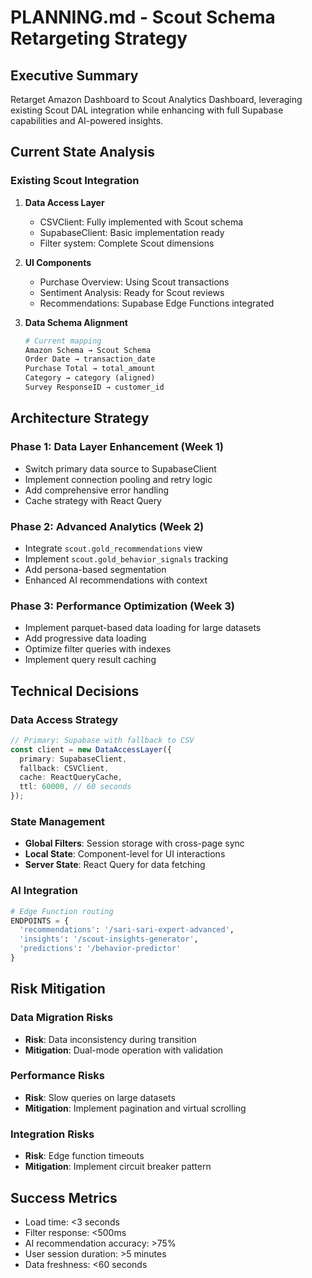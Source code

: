 # PLANNING.md - Scout Schema Retargeting Strategy

## Executive Summary

Retarget Amazon Dashboard to Scout Analytics Dashboard, leveraging existing Scout DAL integration while enhancing with full Supabase capabilities and AI-powered insights.

## Current State Analysis

### Existing Scout Integration

1. **Data Access Layer**
   - CSVClient: Fully implemented with Scout schema
   - SupabaseClient: Basic implementation ready
   - Filter system: Complete Scout dimensions

2. **UI Components**
   - Purchase Overview: Using Scout transactions
   - Sentiment Analysis: Ready for Scout reviews
   - Recommendations: Supabase Edge Functions integrated

3. **Data Schema Alignment**
   ```python
   # Current mapping
   Amazon Schema → Scout Schema
   Order Date → transaction_date
   Purchase Total → total_amount
   Category → category (aligned)
   Survey ResponseID → customer_id
   ```

## Architecture Strategy

### Phase 1: Data Layer Enhancement (Week 1)

- Switch primary data source to SupabaseClient
- Implement connection pooling and retry logic
- Add comprehensive error handling
- Cache strategy with React Query

### Phase 2: Advanced Analytics (Week 2)

- Integrate `scout.gold_recommendations` view
- Implement `scout.gold_behavior_signals` tracking
- Add persona-based segmentation
- Enhanced AI recommendations with context

### Phase 3: Performance Optimization (Week 3)

- Implement parquet-based data loading for large datasets
- Add progressive data loading
- Optimize filter queries with indexes
- Implement query result caching

## Technical Decisions

### Data Access Strategy

```typescript
// Primary: Supabase with fallback to CSV
const client = new DataAccessLayer({
  primary: SupabaseClient,
  fallback: CSVClient,
  cache: ReactQueryCache,
  ttl: 60000, // 60 seconds
});
```

### State Management

- **Global Filters**: Session storage with cross-page sync
- **Local State**: Component-level for UI interactions
- **Server State**: React Query for data fetching

### AI Integration

```python
# Edge Function routing
ENDPOINTS = {
  'recommendations': '/sari-sari-expert-advanced',
  'insights': '/scout-insights-generator',
  'predictions': '/behavior-predictor'
}
```

## Risk Mitigation

### Data Migration Risks

- **Risk**: Data inconsistency during transition
- **Mitigation**: Dual-mode operation with validation

### Performance Risks

- **Risk**: Slow queries on large datasets
- **Mitigation**: Implement pagination and virtual scrolling

### Integration Risks

- **Risk**: Edge function timeouts
- **Mitigation**: Implement circuit breaker pattern

## Success Metrics

- Load time: <3 seconds
- Filter response: <500ms
- AI recommendation accuracy: >75%
- User session duration: >5 minutes
- Data freshness: <60 seconds
